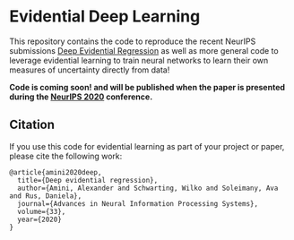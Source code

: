 # Evidential Deep Learning

This repository contains the code to reproduce the recent NeurIPS submissions [Deep Evidential Regression](http://www.mit.edu/~amini/pubs/pdf/deep-evidential-regression.pdf) as well as more general code to leverage evidential learning to train neural networks to learn their own measures of uncertainty directly from data! 

**Code is coming soon! and will be published when the paper is presented during the [NeurIPS 2020](https://neurips.cc/) conference.**

## Citation
If you use this code for evidential learning as part of your project or paper, please cite the following work:  

    @article{amini2020deep,
      title={Deep evidential regression},
      author={Amini, Alexander and Schwarting, Wilko and Soleimany, Ava and Rus, Daniela},
      journal={Advances in Neural Information Processing Systems},
      volume={33},
      year={2020}
    }
